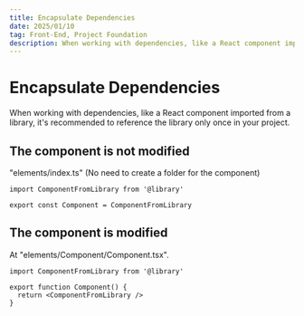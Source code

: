 ```yaml
---
title: Encapsulate Dependencies
date: 2025/01/10
tag: Front-End, Project Foundation
description: When working with dependencies, like a React component imported from a library, it's recommended to reference the library only once in your project.
---
```


# Encapsulate Dependencies

When working with dependencies, like a React component imported from a library, it's recommended to reference the library only once in your project.

## The component is not modified

"elements/index.ts" (No need to create a folder for the component)

    import ComponentFromLibrary from '@library'

    export const Component = ComponentFromLibrary

## The component is modified

At "elements/Component/Component.tsx".

    import ComponentFromLibrary from '@library'

    export function Component() {
      return <ComponentFromLibrary />
    }
